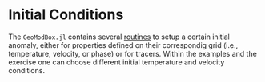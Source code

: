# Initial Conditions

The ```GeoModBox.jl``` contains several [routines](https://github.com/GeoSci-FFM/GeoModBox.jl/blob/main/src/InitialCondition/2Dini.jl) to setup a certain initial anomaly, either for properties defined on their correspondig grid (i.e., temperature, velocity, or phase) or for tracers. Within the examples and the exercise one can choose different initial temperature and velocity conditions.  